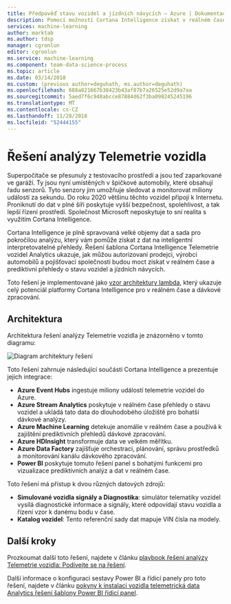 ```yaml
---
title: Předpověď stavu vozidel a jízdních návycích – Azure | Dokumentace Microsoftu
description: Pomocí možností Cortana Intelligence získat v reálném čase a prediktivní přehledy o stavu vozidel a jízdních návycích.
services: machine-learning
author: marktab
ms.author: tdsp
manager: cgronlun
editor: cgronlun
ms.service: machine-learning
ms.component: team-data-science-process
ms.topic: article
ms.date: 03/14/2018
ms.custom: (previous author=deguhath, ms.author=deguhath)
ms.openlocfilehash: 688a821667b38423b43af87b7a26525e52d9a7aa
ms.sourcegitcommit: 5aed7f6c948abcce87884d62f3ba098245245196
ms.translationtype: MT
ms.contentlocale: cs-CZ
ms.lasthandoff: 11/28/2018
ms.locfileid: "52444155"
---
```

# <a name="vehicle-telemetry-analytics-solution-playbook"></a>Řešení analýzy Telemetrie vozidla

Superpočítače se přesunuly z testovacího prostředí a jsou teď zaparkované ve garáží. Ty jsou nyní umístěných v špičkové automobily, které obsahují řadu senzorů. Tyto senzory jim umožňuje sledovat a monitorovat miliony událostí za sekundu. Do roku 2020 většinu těchto vozidel připojí k Internetu. Proniknutí do dat v plné šíři poskytuje vyšší bezpečnost, spolehlivost, a tak lepší řízení prostředí. Společnost Microsoft neposkytuje to sní realita s využitím Cortana Intelligence.

Cortana Intelligence je plně spravovaná velké objemy dat a sada pro pokročilou analýzu, který vám pomůže získat z dat na inteligentní interpretovatelné přehledy. Řešení šablona Cortana Intelligence Telemetrie vozidel Analytics ukazuje, jak můžou autorizovaní prodejci, výrobci automobilů a pojišťovací společnosti budou moct získat v reálném čase a prediktivní přehledy o stavu vozidel a jízdních návycích.

Toto řešení je implementované jako [vzor architektury lambda](https://en.wikipedia.org/wiki/Lambda_architecture), který ukazuje celý potenciál platformy Cortana Intelligence pro v reálném čase a dávkové zpracování.

## <a name="architecture"></a>Architektura
Architektura řešení analýzy Telemetrie vozidla je znázorněno v tomto diagramu:

![Diagram architektury řešení](./media/cortana-analytics-playbook-vehicle-telemetry/fig1-vehicle-telemetry-annalytics-solution-architecture.png)


Toto řešení zahrnuje následující součásti Cortana Intelligence a prezentuje jejich integrace:

* **Azure Event Hubs** ingestuje miliony událostí telemetrie vozidel do Azure.
* **Azure Stream Analytics** poskytuje v reálném čase přehledy o stavu vozidel a ukládá tato data do dlouhodobého úložiště pro bohatší dávkové analýzy.
* **Azure Machine Learning** detekuje anomálie v reálném čase a používá k zajištění prediktivních přehledů dávkové zpracování.
* **Azure HDInsight** transformuje data ve velkém měřítku.
* **Azure Data Factory** zajišťuje orchestraci, plánování, správu prostředků a monitorování kanálu dávkového zpracování.
* **Power BI** poskytuje tomuto řešení panel s bohatými funkcemi pro vizualizace prediktivních analýz a dat v reálném čase.

Toto řešení má přístup k dvou různých datových zdrojů: 

* **Simulované vozidla signály a Diagnostika**: simulátor telematiky vozidel vysílá diagnostické informace a signály, které odpovídají stavu vozidla a řízení vzor k danému bodu v čase. 
* **Katalog vozidel**: Tento referenční sady dat mapuje VIN čísla na modely.

## <a name="next-steps"></a>Další kroky

Prozkoumat další toto řešení, najdete v článku [playbook řešení analýzy Telemetrie vozidla: Podívejte se na řešení](cortana-analytics-playbook-vehicle-telemetry-deep-dive.md).

Další informace o konfiguraci sestavy Power BI a řídicí panely pro toto řešení, najdete v článku [pokyny k instalaci vozidla telemetrická data Analytics řešení šablony Power BI řídicí panel](cortana-analytics-playbook-vehicle-telemetry-powerbi.md).
